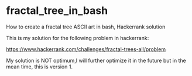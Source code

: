 # fractal_tree_in_bash
How to create a fractal tree ASCII art in bash, Hackerrank solution

This is my solution for the following problem in hackerrank: 

https://www.hackerrank.com/challenges/fractal-trees-all/problem

My solution is NOT optimum,I will further optimize it in the future but in the mean time, this is version 1.
